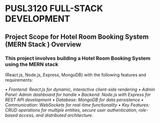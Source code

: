 # PUSL3120 FULL-STACK DEVELOPMENT

## Project Scope for Hotel Room Booking System (MERN Stack ) Overview

### This project involves building a Hotel Room Booking System using the MERN stack

(React.js, Node.js, Express, MongoDB) with the following features and requirements:

_• Frontend: React.js for dynamic, interactive client-side rendering_
_• Admin Panel: Admin dashboard for handle_
_• Backend: Node.js with Express for REST API development_
_• Database: MongoDB for data persistence_
_• Communication: WebSockets for real-time functionality_
_• Key Features: CRUD operations for multiple entities, secure user authentication, role-based access, and distributed architecture._

